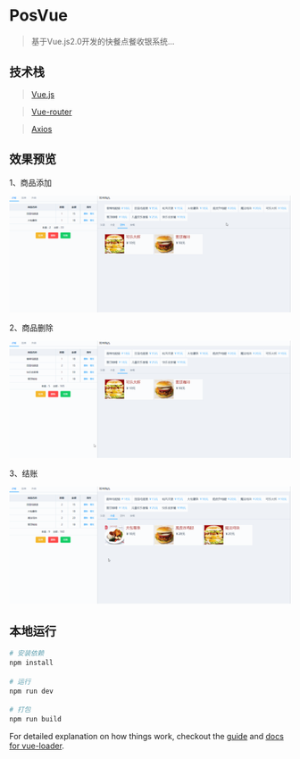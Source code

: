 # PosVue

> 基于Vue.js2.0开发的快餐点餐收银系统...

## 技术栈

> [Vue.js](https://cn.vuejs.org/)

> [Vue-router](https://router.vuejs.org/zh-cn/)

> [Axios](https://www.kancloud.cn/yunye/axios/234845)

## 效果预览

1、商品添加

![image](https://github.com/aceymomo/PosVue/blob/master/gif/pos1.gif)

2、商品删除

![image](https://github.com/aceymomo/PosVue/blob/master/gif/pos2.gif)

3、结账

![image](https://github.com/aceymomo/PosVue/blob/master/gif/pos3.gif)

## 本地运行

``` bash
# 安装依赖
npm install

# 运行
npm run dev

# 打包
npm run build
```

For detailed explanation on how things work, checkout the [guide](http://vuejs-templates.github.io/webpack/) and [docs for vue-loader](http://vuejs.github.io/vue-loader).
